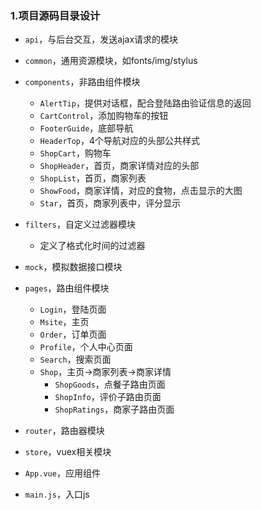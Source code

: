 ### 1.项目源码目录设计

- `api`，与后台交互，发送ajax请求的模块

- `common`，通用资源模块，如fonts/img/stylus

- `components`，非路由组件模块
    - `AlertTip`，提供对话框，配合登陆路由验证信息的返回
    - `CartControl`，添加购物车的按钮
    - `FooterGuide`，底部导航
    - `HeaderTop`，4个导航对应的头部公共样式
    - `ShopCart`，购物车
    - `ShopHeader`，首页，商家详情对应的头部
    - `ShopList`，首页，商家列表
    - `ShowFood`，商家详情，对应的食物，点击显示的大图
    - `Star`，首页，商家列表中，评分显示

- `filters`，自定义过滤器模块
    - 定义了格式化时间的过滤器

- `mock`，模拟数据接口模块

- `pages`，路由组件模块
    - `Login`，登陆页面
    - `Msite`，主页
    - `Order`，订单页面
    - `Profile`，个人中心页面
    - `Search`，搜索页面
    - `Shop`，主页->商家列表->商家详情
        - `ShopGoods`，点餐子路由页面
        - `ShopInfo`，评价子路由页面
        - `ShopRatings`，商家子路由页面

- `router`，路由器模块

- `store`，vuex相关模块

- `App.vue`，应用组件
- `main.js`，入口js


